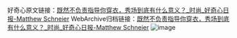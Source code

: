 好奇心原文链接：[既然不负责指导你穿衣，秀场到底有什么意义？_时尚_好奇心日报-Matthew Schneier](https://www.qdaily.com/articles/12089.html)
WebArchive归档链接：[既然不负责指导你穿衣，秀场到底有什么意义？_时尚_好奇心日报-Matthew Schneier](http://web.archive.org/web/20190623171910/https://www.qdaily.com/articles/12089.html)
![image](http://ww3.sinaimg.cn/large/007d5XDply1g3whz6x4frj30u063ke81)